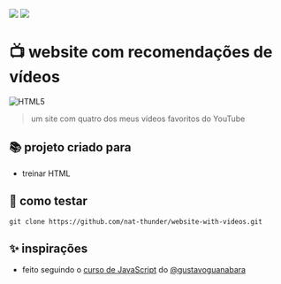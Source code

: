 <a href="https://github.com/nat-thunder/website-with-videos/blob/main/README-ptbr.md" onclick="BR()"><img src="https://img.shields.io/badge/%20PT&#8208;BR-yellow.svg?style=for-the-badge"></a>
<a href="#"><img src="https://img.shields.io/badge/%20EN-blue.svg?style=for-the-badge"></a>

# 📺 website com recomendações de vídeos
![HTML5](https://img.shields.io/badge/html5-%23E34F26.svg?style=for-the-badge&logo=html5&logoColor=white)
> um site com quatro dos meus vídeos favoritos do YouTube

## 📚 projeto criado para
  - treinar HTML

## 📑 como testar
  ```
  git clone https://github.com/nat-thunder/website-with-videos.git
  ```
  
## ✨ inspirações
  - feito seguindo o [curso de JavaScript](https://www.youtube.com/playlist?list=PLHz_AreHm4dlsK3Nr9GVvXCbpQyHQl1o1) do [@gustavoguanabara](https://github.com/gustavoguanabara)
